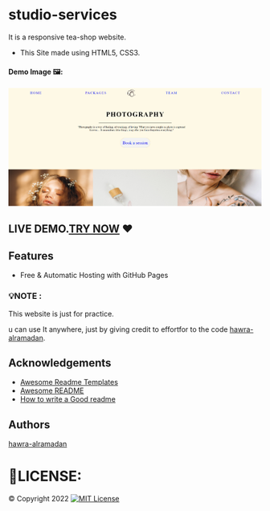 # studio-services

 It is a responsive tea-shop website.
 

 - This Site made  using HTML5, CSS3.


#### Demo Image 🖼:
![](Screenshot.png)


## LIVE DEMO.[TRY NOW](https://hawra-alramadan.github.io/studio-services/) ♥


## Features

 - Free & Automatic Hosting with GitHub Pages 



### 💡NOTE :
 This website is just for practice.
 

u can use It anywhere, just by giving credit to effortfor to the code [hawra-alramadan](https://github.com/hawra-alramadan).



## Acknowledgements

 - [Awesome Readme Templates](https://awesomeopensource.com/project/elangosundar/awesome-README-templates)
 - [Awesome README](https://github.com/matiassingers/awesome-readme)
 - [How to write a Good readme](https://bulldogjob.com/news/449-how-to-write-a-good-readme-for-your-github-project)

## Authors

 [hawra-alramadan](https://github.com/hawra-alramadan)


# 🔐LICENSE:
©  Copyright 2022 [![MIT License](https://img.shields.io/badge/License-MIT-green.svg)](License.txt)
